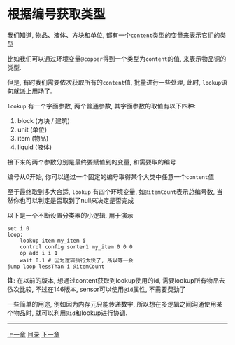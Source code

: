 # 根据编号获取类型
我们知道, 物品、液体、方块和单位, 都有一个`content`类型的变量来表示它们的类型

比如我们可以通过环境变量`@copper`得到一个类型为`content`的值, 来表示物品铜的类型.

但是, 有时我们需要依次获取所有的`content`值, 批量进行一些处理,
此时, `lookup`语句就派上用场了.

`lookup` 有一个字面参数, 两个普通参数, 其字面参数的取值有以下四种:

1. block (方块 / 建筑)
2. unit (单位)
3. item (物品)
4. liquid (液体)

接下来的两个参数分别是最终要赋值到的变量, 和需要取的编号

编号从0开始, 你可以通过一个固定的编号取得某个大类中任意一个`content`值

至于最终取到多大合适, `lookup` 有四个环境变量, 如`@itemCount`表示总编号数,
当然你也可以判定是否取到了null来决定是否完成

以下是一个不断设置分类器的小逻辑, 用于演示

```gas
set i 0
loop:
    lookup item my_item i
    control config sorter1 my_item 0 0 0
    op add i i 1
    wait 0.1 # 因为逻辑执行太快了, 所以等一会
jump loop lessThan i @itemCount
```

**注**: 在以前的版本, 想通过content获取到lookup使用的id, 需要lookup所有物品去依次比较,
不过在146版本, sensor可以使用`@id`属性, 不需要费劲了

一些简单的用途, 例如因为内存元只能传递数字,
所以想在多逻辑之间沟通使用某个物品时, 就可以利用`@id`和lookup进行协调.

---
[上一章](./12-other-control-flow.md)
[目录](./README.md)
[下一章](./14-pack-color.md)
